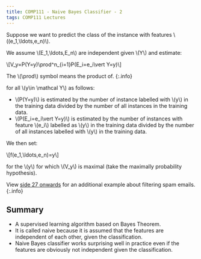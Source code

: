 ```yaml
---
title: COMP111 - Naive Bayes Classifier - 2
tags: COMP111 Lectures
---
```

Suppose we want to predict the class of the instance with features &#92;((e&#95;1,\ldots,e&#95;n)&#92;).

We assume &#92;(E&#95;1,\ldots,E&#95;n&#92;) are independent given &#92;(Y&#92;) and estimate:

&#92;[V&#95;y=P(Y=y)\prod^n&#95;{i=1}P(E&#95;i=e&#95;i\vert Y=y)&#92;]

The &#92;(\prod&#92;) symbol means the product of.
{:.info}

for all &#92;(y\in \mathcal Y&#92;) as follows:

* &#92;(P(Y=y)&#92;) is estimated by the number of instance labelled with &#92;(y&#92;) in the training data divided by the number of all instances in the training data.
* &#92;(P(E&#95;i=e&#95;i\vert Y=y)&#92;) is estimated by the number of instances with feature &#92;(e&#95;i&#92;) labelled as &#92;(y&#92;) in the training data divided by the number of all instances labelled with &#92;(y&#92;) in the training data.

We then set:

&#92;[f(e&#95;1,\ldots,e&#95;n)=y&#92;]

for the &#92;(y&#92;) for which &#92;(V&#95;y&#92;) is maximal (take the maximally probability hypothesis).

View [side 27 onwards]({{site.baseurl}}/assets/COMP111/Lectures/2020-12-08-3.pdf) for an additional example about filtering spam emails.
{:.info}

## Summary 

* A supervised learning algorithm based on Bayes Theorem.
* It is called naive because it is assumed that the features are independent of each other, given the classification.
* Naive Bayes classifier works surprising well in practice even if the features are obviously not independent given the classification.
